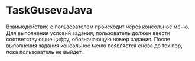 # TaskGusevaJava

Взаимодействие с пользователем происходит через консольное меню.
Для выполнения условий задания, пользователь должен ввести соответствующие цифру, обозначающую номер задания.
После выполнения задания консольное меню появляется снова до тех пор, пока пользователь не выйдет.
